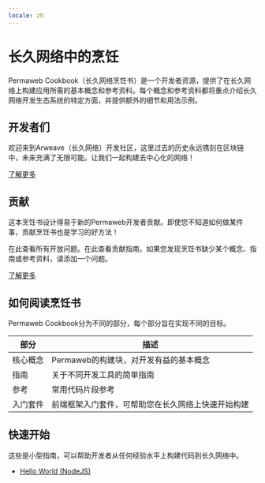 ```yaml
---
locale: zh
---
```

# 长久网络中的烹饪

Permaweb Cookbook（长久网络烹饪书）是一个开发者资源，提供了在长久网络上构建应用所需的基本概念和参考资料。每个概念和参考资料都将重点介绍长久网络开发生态系统的特定方面，并提供额外的细节和用法示例。

## 开发者们

欢迎来到Arweave（长久网络）开发社区，这里过去的历史永远镌刻在区块链中，未来充满了无限可能。让我们一起构建去中心化的网络！

[了解更多](welcome.md)

## 贡献

这本烹饪书设计得易于新的Permaweb开发者贡献。即使您不知道如何做某件事，贡献烹饪书也是学习的好方法！

在此查看所有开放问题。在此查看贡献指南。如果您发现烹饪书缺少某个概念、指南或参考资料，请添加一个问题。

[了解更多](contributing.md)


## 如何阅读烹饪书

Permaweb Cookbook分为不同的部分，每个部分旨在实现不同的目标。

| 部分 | 描述 |
| ---- | ---- |
| 核心概念 | Permaweb的构建块，对开发有益的基本概念 |
| 指南 | 关于不同开发工具的简单指南 |
| 参考 | 常用代码片段参考 |
| 入门套件 | 前端框架入门套件，可帮助您在长久网络上快速开始构建 | 

## 快速开始

这些是小型指南，可以帮助开发者从任何经验水平上构建代码到长久网络中。

- [Hello World (NodeJS)](quick-starts/hw-nodejs.md)